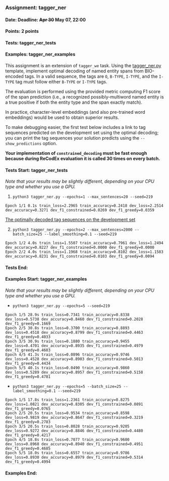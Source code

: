 ### Assignment: tagger_ner
#### Date: Deadline: ~~Apr 30~~ May 07, 22:00
#### Points: 2 points
#### Tests: tagger_ner_tests
#### Examples: tagger_ner_examples

This assignment is an extension of `tagger_we` task. Using the
[tagger_ner.py](https://github.com/ufal/npfl138/tree/master/labs/08/tagger_ner.py)
template, implement optimal decoding of named entity spans from
BIO-encoded tags. In a valid sequence, the tags are `O`, `B-TYPE`, `I-TYPE`, and
the `I-TYPE` tag must follow either `B-TYPE` or `I-TYPE` tags.

The evaluation is performed using the provided metric computing F1 score of the
span prediction (i.e., a recognized possibly-multiword named entity is a true
positive if both the entity type and the span exactly match).

In practice, character-level embeddings (and also pre-trained word embeddings)
would be used to obtain superior results.

To make debugging easier, the first test below includes a link to tag sequences
predicted on the development set using the optimal decoding; you can print the
tag sequences your solution predicts using the `--show_predictions` option.

**Your implementation of `constrained_decoding` must be fast enough because
during ReCodEx evaluation it is called 30 times on every batch.**

#### Tests Start: tagger_ner_tests
_Note that your results may be slightly different, depending on your CPU type and whether you use a GPU._

1. `python3 tagger_ner.py --epochs=1 --max_sentences=20 --seed=219`
```
Epoch 1/1 0.1s train_loss=2.2965 train_accuracy=0.2418 dev_loss=2.2514 dev_accuracy=0.3271 dev_f1_constrained=0.0269 dev_f1_greedy=0.0359
```
[The optimally decoded tag sequences on the development set](//ufal.mff.cuni.cz/~straka/courses/npfl138/2425/tasks/figures/tagger_ner.test-1.txt)

2. `python3 tagger_ner.py --epochs=2 --max_sentences=2000 --batch_size=25 --label_smoothing=0.1 --seed=219`
```
Epoch 1/2 4.0s train_loss=1.5507 train_accuracy=0.7961 dev_loss=1.2494 dev_accuracy=0.8227 dev_f1_constrained=0.0000 dev_f1_greedy=0.0000
Epoch 2/2 4.0s train_loss=1.1968 train_accuracy=0.8102 dev_loss=1.1583 dev_accuracy=0.8231 dev_f1_constrained=0.0103 dev_f1_greedy=0.0094
```
#### Tests End:
#### Examples Start: tagger_ner_examples
_Note that your results may be slightly different, depending on your CPU type and whether you use a GPU._

- `python3 tagger_ner.py --epochs=5 --seed=219`
```
Epoch 1/5 28.9s train_loss=0.7341 train_accuracy=0.8338 dev_loss=0.5738 dev_accuracy=0.8460 dev_f1_constrained=0.2028 dev_f1_greedy=0.1669
Epoch 2/5 30.8s train_loss=0.3700 train_accuracy=0.8893 dev_loss=0.4518 dev_accuracy=0.8799 dev_f1_constrained=0.4463 dev_f1_greedy=0.4033
Epoch 3/5 30.9s train_loss=0.1880 train_accuracy=0.9455 dev_loss=0.4701 dev_accuracy=0.8935 dev_f1_constrained=0.4979 dev_f1_greedy=0.4603
Epoch 4/5 41.3s train_loss=0.0896 train_accuracy=0.9746 dev_loss=0.4528 dev_accuracy=0.8903 dev_f1_constrained=0.5013 dev_f1_greedy=0.4434
Epoch 5/5 40.1s train_loss=0.0490 train_accuracy=0.9860 dev_loss=0.5289 dev_accuracy=0.8957 dev_f1_constrained=0.5158 dev_f1_greedy=0.4781
```

- `python3 tagger_ner.py --epochs=5 --batch_size=25 --label_smoothing=0.1 --seed=219`
```
Epoch 1/5 17.8s train_loss=1.2361 train_accuracy=0.8275 dev_loss=1.0821 dev_accuracy=0.8305 dev_f1_constrained=0.0891 dev_f1_greedy=0.0765
Epoch 2/5 20.5s train_loss=0.9534 train_accuracy=0.8598 dev_loss=0.9819 dev_accuracy=0.8647 dev_f1_constrained=0.3219 dev_f1_greedy=0.2783
Epoch 3/5 20.5s train_loss=0.8028 train_accuracy=0.9205 dev_loss=0.9272 dev_accuracy=0.8846 dev_f1_constrained=0.4480 dev_f1_greedy=0.4217
Epoch 4/5 18.8s train_loss=0.7077 train_accuracy=0.9600 dev_loss=0.8968 dev_accuracy=0.8940 dev_f1_constrained=0.4951 dev_f1_greedy=0.4685
Epoch 5/5 18.0s train_loss=0.6557 train_accuracy=0.9786 dev_loss=0.8930 dev_accuracy=0.8979 dev_f1_constrained=0.5314 dev_f1_greedy=0.4994
```
#### Examples End:
